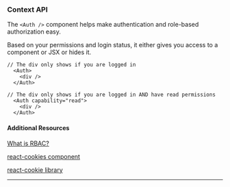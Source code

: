 
### Context API

The `<Auth />` component helps make authentication and role-based authorization easy.

Based on your permissions and login status, it either gives you access to a component or JSX or hides it.

```
// The div only shows if you are logged in
  <Auth>
    <div />
  </Auth>

// The div only shows if you are logged in AND have read permissions
  <Auth capability="read">
    <div />
  </Auth>
  ```


#### Additional Resources

[What is RBAC?](https://digitalguardian.com/blog/what-role-based-access-control-rbac-examples-benefits-and-more)

[react-cookies component](https://www.npmjs.com/package/react-cookieshttps://www.npmjs.com/package/react-cookies)

[react-cookie library](https://www.npmjs.com/package/react-cookie)

---
